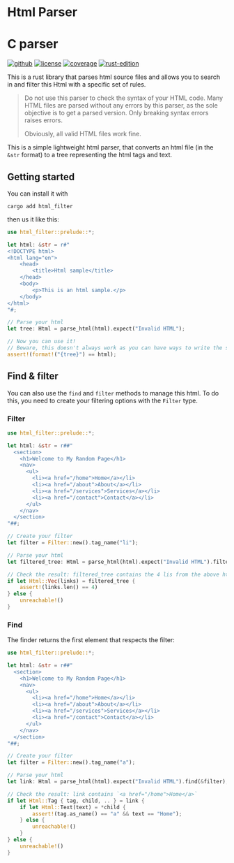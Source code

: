 # Html Parser

# C parser

[![github](https://img.shields.io/badge/GitHub-t--webber/html--parser-blue?logo=GitHub)](https://github.com/t-webber/html-parser)
[![license](https://img.shields.io/badge/Licence-MIT-darkgreen)](https://github.com/t-webber/html-parser?tab=MIT-1-ov-file)
[![coverage](https://img.shields.io/badge/Coverage-100%25-purple)](https://github.com/t-webber/html-parser/actions/workflows/nightly.yml)
[![rust-edition](https://img.shields.io/badge/Rust--edition-2024-darkred?logo=Rust)](https://doc.rust-lang.org/stable/edition-guide/rust-2024/)

This is a rust library that parses html source files and allows you to search in and filter this Html with a specific set of rules.

> Do not use this parser to check the syntax of your HTML code. Many HTML files are parsed without any errors by this parser, as the sole objective is to get a parsed version. Only breaking syntax errors raises errors.
>
> Obviously, all valid HTML files work fine.

This is a simple lightweight html parser, that converts an html file (in the `&str` format) to a tree representing the html tags and text.

## Getting started

You can install it with

```shell
cargo add html_filter
```

then us it like this:

```rust
use html_filter::prelude::*;

let html: &str = r#"
<!DOCTYPE html>
<html lang="en">
    <head>
        <title>Html sample</title>
    </head>
    <body>
        <p>This is an html sample.</p>
    </body>
</html>
"#;

// Parse your html
let tree: Html = parse_html(html).expect("Invalid HTML");

// Now you can use it!
// Beware, this doesn't always work as you can have ways to write the same HTML.
assert!(format!("{tree}") == html);
```

## Find & filter

You can also use the `find` and `filter` methods to manage this html. To do this, you need to create your filtering options with the `Filter` type.

### Filter

```rust
use html_filter::prelude::*;

let html: &str = r##"
  <section>
    <h1>Welcome to My Random Page</h1>
    <nav>
      <ul>
        <li><a href="/home">Home</a></li>
        <li><a href="/about">About</a></li>
        <li><a href="/services">Services</a></li>
        <li><a href="/contact">Contact</a></li>
      </ul>
    </nav>
  </section>
"##;

// Create your filter
let filter = Filter::new().tag_name("li");

// Parse your html
let filtered_tree: Html = parse_html(html).expect("Invalid HTML").filter(&filter);

// Check the result: filtered_tree contains the 4 lis from the above html string
if let Html::Vec(links) = filtered_tree {
    assert!(links.len() == 4)
} else {
    unreachable!()
}
```

### Find

The finder returns the first element that respects the filter:

```rust
use html_filter::prelude::*;

let html: &str = r##"
  <section>
    <h1>Welcome to My Random Page</h1>
    <nav>
      <ul>
        <li><a href="/home">Home</a></li>
        <li><a href="/about">About</a></li>
        <li><a href="/services">Services</a></li>
        <li><a href="/contact">Contact</a></li>
      </ul>
    </nav>
  </section>
"##;

// Create your filter
let filter = Filter::new().tag_name("a");

// Parse your html
let link: Html = parse_html(html).expect("Invalid HTML").find(&filter);

// Check the result: link contains `<a href="/home">Home</a>`
if let Html::Tag { tag, child, .. } = link {
    if let Html::Text(text) = *child {
        assert!(tag.as_name() == "a" && text == "Home");
    } else {
        unreachable!()
    }
} else {
    unreachable!()
}
```
